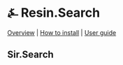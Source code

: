 # &#9084; Resin.Search

[Overview](https://github.com/kreeben/resin/blob/master/README.md) | [How to install](https://github.com/kreeben/resin/blob/master/INSTALL.md) | [User guide](https://github.com/kreeben/resin/blob/master/USER-GUIDE.md) 

## Sir.Search
